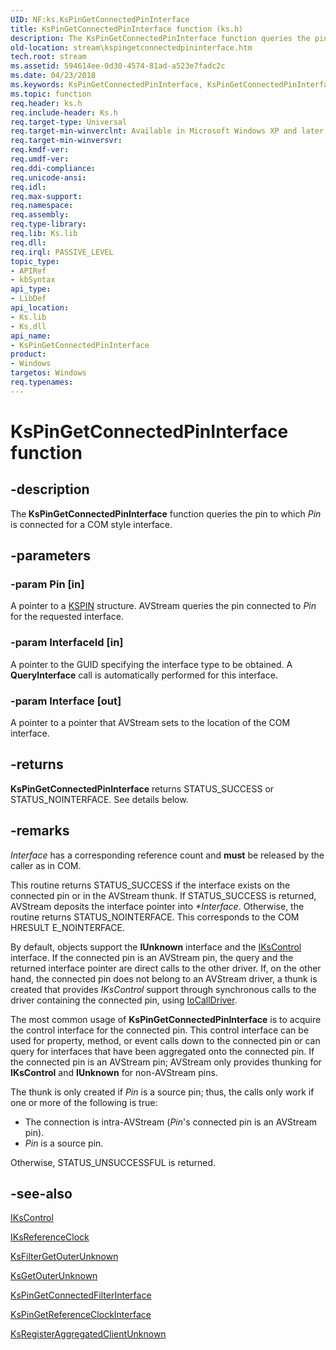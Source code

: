 ```yaml
---
UID: NF:ks.KsPinGetConnectedPinInterface
title: KsPinGetConnectedPinInterface function (ks.h)
description: The KsPinGetConnectedPinInterface function queries the pin to which Pin is connected for a COM style interface.
old-location: stream\kspingetconnectedpininterface.htm
tech.root: stream
ms.assetid: 594614ee-0d30-4574-81ad-a523e7fadc2c
ms.date: 04/23/2018
ms.keywords: KsPinGetConnectedPinInterface, KsPinGetConnectedPinInterface function [Streaming Media Devices], avfunc_57b89966-efc8-4b5a-96c1-da5aeb58e2d3.xml, ks/KsPinGetConnectedPinInterface, stream.kspingetconnectedpininterface
ms.topic: function
req.header: ks.h
req.include-header: Ks.h
req.target-type: Universal
req.target-min-winverclnt: Available in Microsoft Windows XP and later operating systems and DirectX 8.0 and later DirectX versions.
req.target-min-winversvr: 
req.kmdf-ver: 
req.umdf-ver: 
req.ddi-compliance: 
req.unicode-ansi: 
req.idl: 
req.max-support: 
req.namespace: 
req.assembly: 
req.type-library: 
req.lib: Ks.lib
req.dll: 
req.irql: PASSIVE_LEVEL
topic_type:
- APIRef
- kbSyntax
api_type:
- LibDef
api_location:
- Ks.lib
- Ks.dll
api_name:
- KsPinGetConnectedPinInterface
product:
- Windows
targetos: Windows
req.typenames: 
---
```


# KsPinGetConnectedPinInterface function


## -description


The<b> KsPinGetConnectedPinInterface</b> function queries the pin to which <i>Pin</i> is connected for a COM style interface.


## -parameters




### -param Pin [in]

A pointer to a <a href="https://docs.microsoft.com/windows-hardware/drivers/ddi/content/ks/ns-ks-_kspin">KSPIN</a> structure. AVStream queries the pin connected to <i>Pin</i> for the requested interface.


### -param InterfaceId [in]

A pointer to the GUID specifying the interface type to be obtained. A <b>QueryInterface</b> call is automatically performed for this interface.


### -param Interface [out]

A pointer to a pointer that AVStream sets to the location of the COM interface.


## -returns



<b>KsPinGetConnectedPinInterface</b> returns STATUS_SUCCESS or STATUS_NOINTERFACE. See details below.




## -remarks



<i>Interface</i> has a corresponding reference count and <b>must</b> be released by the caller as in COM.

This routine returns STATUS_SUCCESS if the interface exists on the connected pin or in the AVStream thunk. If STATUS_SUCCESS is returned, AVStream deposits the interface pointer into <i>*Interface</i>. Otherwise, the routine returns STATUS_NOINTERFACE. This corresponds to the COM HRESULT E_NOINTERFACE.

By default, objects support the <b>IUnknown</b> interface and the <a href="https://docs.microsoft.com/windows-hardware/drivers/ddi/content/ksproxy/nn-ksproxy-ikscontrol">IKsControl</a> interface. If the connected pin is an AVStream pin, the query and the returned interface pointer are direct calls to the other driver. If, on the other hand, the connected pin does not belong to an AVStream driver, a thunk is created that provides <i>IKsControl </i>support through synchronous calls to the driver containing the connected pin, using <a href="https://docs.microsoft.com/windows-hardware/drivers/ddi/content/wdm/nf-wdm-iocalldriver">IoCallDriver</a>.

The most common usage of <b>KsPinGetConnectedPinInterface</b> is to acquire the control interface for the connected pin. This control interface can be used for property, method, or event calls down to the connected pin or can query for interfaces that have been aggregated onto the connected pin. If the connected pin is an AVStream pin; AVStream only provides thunking for <b>IKsControl</b> and <b>IUnknown</b> for non-AVStream pins.

The thunk is only created if<i> Pin</i> is a source pin; thus, the calls only work if one or more of the following is true:

<ul>
<li>
The connection is intra-AVStream (<i>Pin</i>'s connected pin is an AVStream pin).

</li>
<li>
<i>Pin</i> is a source pin.

</li>
</ul>
Otherwise, STATUS_UNSUCCESSFUL is returned.




## -see-also




<a href="https://docs.microsoft.com/windows-hardware/drivers/ddi/content/ksproxy/nn-ksproxy-ikscontrol">IKsControl</a>



<a href="https://docs.microsoft.com/windows-hardware/drivers/ddi/content/ks/nn-ks-iksreferenceclock">IKsReferenceClock</a>



<a href="https://docs.microsoft.com/windows-hardware/drivers/ddi/content/ks/nf-ks-ksfiltergetouterunknown">KsFilterGetOuterUnknown</a>



<a href="https://docs.microsoft.com/windows-hardware/drivers/ddi/content/ks/nf-ks-ksgetouterunknown">KsGetOuterUnknown</a>



<a href="https://docs.microsoft.com/windows-hardware/drivers/ddi/content/ks/nf-ks-kspingetconnectedfilterinterface">KsPinGetConnectedFilterInterface</a>



<a href="https://docs.microsoft.com/windows-hardware/drivers/ddi/content/ks/nf-ks-kspingetreferenceclockinterface">KsPinGetReferenceClockInterface</a>



<a href="https://docs.microsoft.com/windows-hardware/drivers/ddi/content/ks/nf-ks-ksregisteraggregatedclientunknown">KsRegisterAggregatedClientUnknown</a>
 

 

